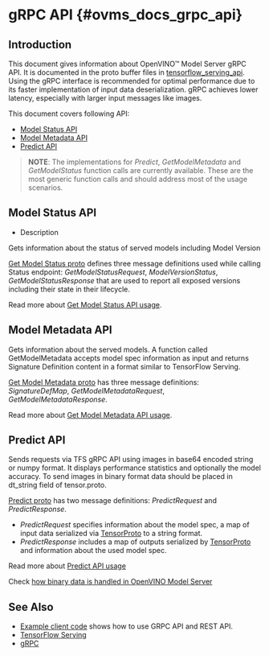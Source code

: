 # gRPC API {#ovms_docs_grpc_api}

## Introduction 
This document gives information about OpenVINO&trade; Model Server gRPC API. It is documented in the proto buffer files in [tensorflow_serving_api](https://github.com/tensorflow/serving/tree/r1.14/tensorflow_serving/apis). 
Using the gRPC interface is recommended for optimal performance due to its faster implementation of input data deserialization. gRPC achieves lower latency, especially with larger input messages like images. 

This document covers following API:
* <a href="#model-status">Model Status API</a>
* <a href="#model-metadata">Model Metadata API </a>
* <a href="#predict">Predict API </a>


> **NOTE**: The implementations for *Predict*, *GetModelMetadata* and *GetModelStatus* function calls are currently available. 
These are the most generic function calls and should address most of the usage scenarios.


## Model Status API <a name="model-status"></a>

- Description

Gets information about the status of served models including Model Version

 [Get Model Status proto](https://github.com/tensorflow/serving/blob/master/tensorflow_serving/apis/get_model_status.proto) defines three message definitions used while calling Status endpoint: *GetModelStatusRequest*, *ModelVersionStatus*, *GetModelStatusResponse* that are used to report all exposed versions including their state in their lifecycle.

 Read more about [Get Model Status API usage](https://github.com/openvinotoolkit/model_server/blob/main/example_client/README.md#model-status-api).


## Model Metadata API <a name="model-metadata"></a>

Gets information about the served models. A function called GetModelMetadata accepts model spec information as input and returns Signature Definition content in a format similar to TensorFlow Serving.
 
[Get Model Metadata proto](https://github.com/tensorflow/serving/blob/master/tensorflow_serving/apis/get_model_metadata.proto) has three message definitions: *SignatureDefMap*, *GetModelMetadataRequest*, *GetModelMetadataResponse*. 

Read more about [Get Model Metadata API usage](https://github.com/openvinotoolkit/model_server/blob/main/example_client/README.md#model-metadata-api).     


## Predict API <a name="predict"></a>

Sends requests via TFS gRPC API using images in base64 encoded string or numpy format. It displays performance statistics and optionally the model accuracy.
To send images in binary format data should be placed in dt_string field of tensor.proto.

[Predict proto](https://github.com/tensorflow/serving/blob/r1.14/tensorflow_serving/apis/predict.proto) has two message definitions: *PredictRequest* and  *PredictResponse*.  
 * *PredictRequest* specifies information about the model spec, a map of input data serialized via 
[TensorProto](https://github.com/tensorflow/tensorflow/blob/master/tensorflow/core/framework/tensor.proto) to a string format.
 * *PredictResponse* includes a map of outputs serialized by 
[TensorProto](https://github.com/tensorflow/tensorflow/blob/master/tensorflow/core/framework/tensor.proto) and information about the used model spec.

Read more about [Predict API usage](https://github.com/openvinotoolkit/model_server/blob/main/example_client/README.md#predict-api)

Check [how binary data is handled in OpenVINO Model Server](./binary_input.md)


## See Also

- [Example client code](https://github.com/openvinotoolkit/model_server/blob/main/example_client/README.md) shows how to use GRPC API and REST API.
- [TensorFlow Serving](https://github.com/tensorflow/serving)
- [gRPC](https://grpc.io/)




 




